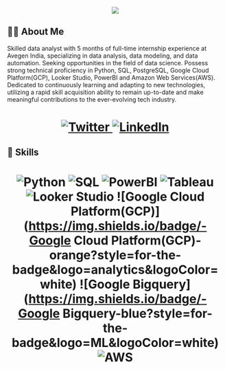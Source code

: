 <!-- Typing SVG by DenverCoder1 - https://github.com/DenverCoder1/readme-typing-svg -->
<p align="center">
<!--   <a href="https://github.com/DenverCoder1/readme-typing-svg"> -->
    <img src="https://readme-typing-svg.herokuapp.com?color=0693ef&width=400&height=50&lines=Welcome+to+Sanket+Kulkarni's+profile;Nice+To+Meet+You+...&center=true"></a>

</p>

## 👨‍💻 About Me

<!-- My name is **Sanket Kulkarni**, pursuing my Bachelor's degree 🎓 in Computer Engineering 💻 from PCCOE, Pune, Maharashtra. I am a **Data Science Enthusiast** & also passionate about **Machine Learning and Deep Learning**. I have completed **Google Data Analytics Specialization** through Coursera. -->
Skilled data analyst with 5 months of full-time internship experience at Avegen India, specializing in data analysis, data modeling, and data automation. Seeking opportunities in the field of data science. Possess strong technical proficiency in Python, SQL, PostgreSQL, Google Cloud Platform(GCP), Looker Studio, PowerBI and Amazon Web Services(AWS). Dedicated to continuously learning and adapting to new technologies, utilizing a rapid skill acquisition ability to remain up-to-date and make meaningful contributions to the ever-evolving tech industry.

<h1 align = "center">
  
<a href="https://twitter.com/SanketKul100" target="_blank"><img alt="Twitter" title="Twitter" src="https://img.shields.io/badge/-Twitter-1DA1F2?style=for-the-badge&logo=twitter&logoColor=white"/>
</a> <a href="https://www.linkedin.com/in/sanket-kulkarni-/" target="_blank"><img alt="LinkedIn" title="LinkedIn" src="https://img.shields.io/badge/LinkedIn-%230077B5.svg?&style=for-the-badge&logo=linkedin&logoColor=white"/>
</a>

</h1>

## 🔩 Skills  
<h1 align = "center">

![Python](https://img.shields.io/badge/-Python-blue?style=for-the-badge&logo=python&logoColor=white)
![SQL](https://img.shields.io/badge/-SQL-orange?style=for-the-badge&logo=SQL&logoColor=white)
![PowerBI](https://img.shields.io/badge/-PowerBI-blue?style=for-the-badge&logo=tableau&logoColor=white)
![Tableau](https://img.shields.io/badge/-tableau-orange?style=for-the-badge&logo=tableau&logoColor=white)
![Looker Studio](https://img.shields.io/badge/-Looker_Studio-blue?style=for-the-badge&logo=tableau&logoColor=white)
![Google Cloud Platform(GCP)](https://img.shields.io/badge/-Google Cloud Platform(GCP)-orange?style=for-the-badge&logo=analytics&logoColor=white)
![Google Bigquery](https://img.shields.io/badge/-Google Bigquery-blue?style=for-the-badge&logo=ML&logoColor=white)
![AWS](https://img.shields.io/badge/-AWS-orange?style=for-the-badge&logo=AWS&logoColor=white)
</h1>
<!--
**Sanketkulkarni99603/Sanketkulkarni99603** is a ✨ _special_ ✨ repository because its `README.md` (this file) appears on your GitHub profile.

Here are some ideas to get you started:

- 🔭 I’m currently working on ...
- 🌱 I’m currently learning ...
- 👯 I’m looking to collaborate on ...
- 🤔 I’m looking for help with ...
- 💬 Ask me about ...
- 📫 How to reach me: ...
- 😄 Pronouns: ...
- ⚡ Fun fact: ...
-->

